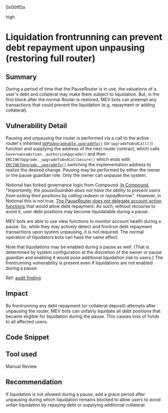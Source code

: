 0x00ffDa

high

# Liquidation frontrunning can prevent debt repayment upon unpausing (restoring full router)

## Summary
During a period of time that the PauseRouter is in use, the valuations of a user's debt and collateral may make them subject to liquidation. But, in the first block after the normal Router is restored, MEV bots can preempt any transactions that could prevent the liquidation (e.g. repayment or adding collateral).

## Vulnerability Detail
Pausing and unpausing the router is performed via a call to the active router's inherited [`UUPSUpgradeable.upgradeTo()`](https://github.com/notional-finance/contracts-v2/blob/b20a45c912785fab5f2b62992e5260f44dbae197/contracts/proxy/utils/UUPSUpgradeable.sol#L27) (or `upgradeToAndCall()`) function and supplying the address of the next router contract, which calls` GovernanceAction._authorizeUpgrade()` and then `ERC1967Upgrade._upgradeToAndCallSecure()` which ends with [`ERC1967Upgrade._upgradeTo()`](https://github.com/notional-finance/contracts-v2/blob/b20a45c912785fab5f2b62992e5260f44dbae197/contracts/proxy/ERC1967/ERC1967Upgrade.sol#L53) switching the implementation address to realize the desired change. Pausing may be performed by either the owner or the pause guardian role. Only the owner can unpause the system.

Notional has forked governance logic from Compound. [In Compound](https://blog.openzeppelin.com/compound-finance-patch-audit/),  "_Importantly, the pauseGuardian does not have the ability to prevent users from exiting their positions by calling redeem or repayBorrow"_. However, in Notional this is not true. [The PauseRouter does not delegate account action functions](https://github.com/notional-finance/contracts-v2/blob/b20a45c912785fab5f2b62992e5260f44dbae197/contracts/external/PauseRouter.sol#L111) that would allow debt repayment. As such, without recourse to avoid it, user debt positions may become liquidatable during a pause.

MEV bots are able to use view functions to monitor account health during a pause. So, while they may actively detect and frontrun debt repayment transactions upon system unpausing, it is not required. The normal operation of liquidators bots can have the same effect.

Note that liquidations may be enabled during a pause as well. (That is determined by system configuration at the discretion of the owner or pause guardian and enabling it would pose additional liquidation risk to users.) The frontrunning vulnerability is present even if liquidations are not enabled during a pause.

Ref: [audit finding ](https://github.com/sherlock-audit/2023-04-blueberry-judging/issues/117)

## Impact

By frontrunning any debt repayment (or collateral deposit) attempts after unpausing the router, MEV bots can unfairly liquidate all debt positions that became eligible for liquidation during the pause. This causes loss of funds to all affected users.

## Code Snippet

## Tool used

Manual Review

## Recommendation
If liquidation is not allowed during a pause, add a grace period after unpausing during which liquidation remains blocked to allow users to avoid unfair liquidation by repaying debt or supplying additional collateral.